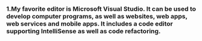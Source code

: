### 1.My favorite editor is Microsoft Visual Studio. It can be used to develop computer programs, as well as websites, web apps, web services and mobile apps. It includes a code editor supporting IntelliSense as well as code refactoring. 
